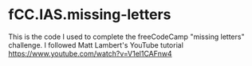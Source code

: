 # fCC.IAS.missing-letters
This is the code I used to complete the freeCodeCamp "missing letters" challenge. I followed Matt Lambert's YouTube tutorial https://www.youtube.com/watch?v=V1el1CAFnw4
